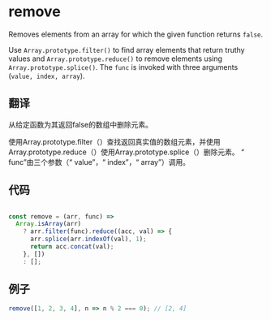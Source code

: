 # remove

Removes elements from an array for which the given function returns `false`.

Use `Array.prototype.filter()` to find array elements that return truthy values and `Array.prototype.reduce()` to remove elements using `Array.prototype.splice()`.
The `func` is invoked with three arguments (`value, index, array`).

## 翻译

从给定函数为其返回false的数组中删除元素。

使用Array.prototype.filter（）查找返回真实值的数组元素，并使用Array.prototype.reduce（）使用Array.prototype.splice（）删除元素。
“ func”由三个参数（“ value”，“ index”，“ array”）调用。

## 代码

```js

const remove = (arr, func) =>
  Array.isArray(arr)
    ? arr.filter(func).reduce((acc, val) => {
      arr.splice(arr.indexOf(val), 1);
      return acc.concat(val);
    }, [])
    : [];
```

## 例子

```js
remove([1, 2, 3, 4], n => n % 2 === 0); // [2, 4]
```
